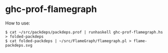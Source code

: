 # ghc-prof-flamegraph

How to use:

```
$ cat ~/src/packdeps/packdeps.prof | runhaskell ghc-prof-flamegraph.hs > folded-packdeps
$ cat folded-packdeps | ~/src/FlameGraph/flamegraph.pl > flame-packdeps.svg 
```
